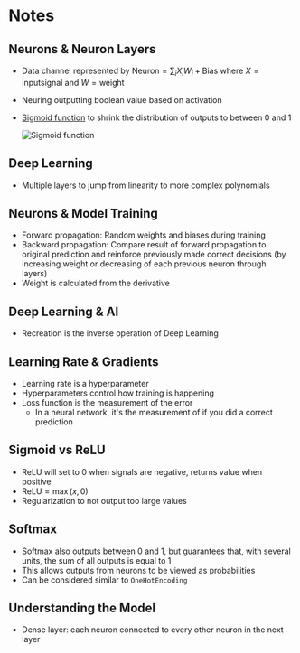 # Notes

## Neurons & Neuron Layers

- Data channel represented by
  $\mathrm{Neuron} = \sum_i {X_i}{W_i} + \mathrm{Bias}$ where
  $X = \mathrm{input signal}$ and $W = \mathrm{weight}$
- Neuring outputting boolean value based on activation
- [Sigmoid function](https://mathworld.wolfram.com/SigmoidFunction.html) to
  shrink the distribution of outputs to between 0 and 1

  ![Sigmoid function](static/image.png)

## Deep Learning

- Multiple layers to jump from linearity to more complex polynomials

## Neurons & Model Training

- Forward propagation: Random weights and biases during training
- Backward propagation: Compare result of forward propagation to original
  prediction and reinforce previously made correct decisions (by increasing
  weight or decreasing of each previous neuron through layers)
- Weight is calculated from the derivative

## Deep Learning & AI

- Recreation is the inverse operation of Deep Learning

## Learning Rate & Gradients

- Learning rate is a hyperparameter
- Hyperparameters control how training is happening
- Loss function is the measurement of the error
  - In a neural network, it's the measurement of if you did a correct
    prediction

## Sigmoid vs ReLU

- ReLU will set to 0 when signals are negative, returns value when positive
- $\mathrm{ReLU} = \max(x,0)$
- Regularization to not output too large values

## Softmax

- Softmax also outputs between 0 and 1, but guarantees that, with several
  units, the sum of all outputs is equal to 1
- This allows outputs from neurons to be viewed as probabilities
- Can be considered similar to `OneHotEncoding`

## Understanding the Model

- Dense layer: each neuron connected to every other neuron in the next layer
